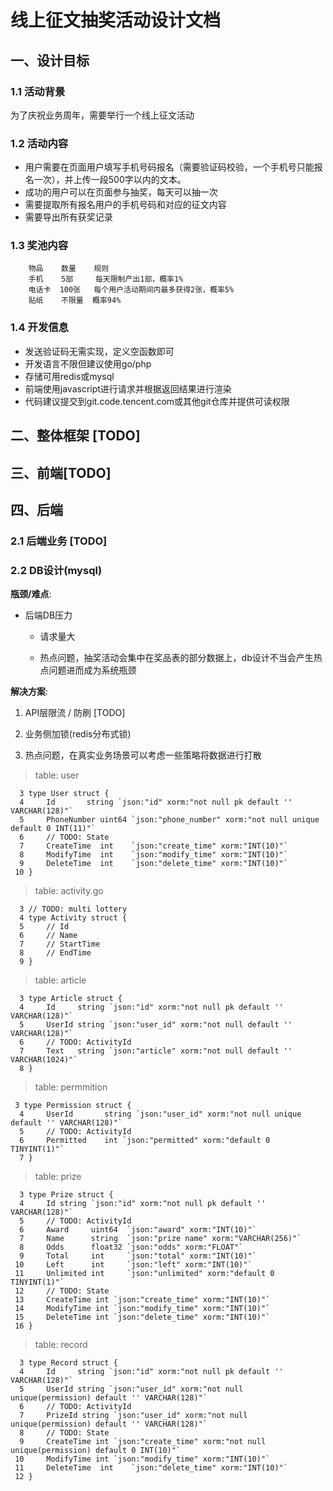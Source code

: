 # 线上征文抽奖活动设计文档

## 一、设计目标

### 1.1 活动背景

为了庆祝业务周年，需要举行一个线上征文活动


### 1.2 活动内容

* 用户需要在页面用户填写手机号码报名（需要验证码校验，一个手机号只能报名一次），并上传一段500字以内的文本。
* 成功的用户可以在页面参与抽奖，每天可以抽一次
* 需要提取所有报名用户的手机号码和对应的征文内容
* 需要导出所有获奖记录


### 1.3 奖池内容

```
    物品    数量    规则
    手机    5部     每天限制产出1部，概率1%
    电话卡  100张   每个用户活动期间内最多获得2张，概率5%
    贴纸    不限量  概率94%
```

### 1.4 开发信息

* 发送验证码无需实现，定义空函数即可
* 开发语言不限但建议使用go/php
* 存储可用redis或mysql
* 前端使用javascript进行请求并根据返回结果进行渲染
* 代码建议提交到git.code.tencent.com或其他git仓库并提供可读权限


## 二、整体框架 [TODO]


## 三、前端[TODO]


## 四、后端

### 2.1 后端业务 [TODO]


### 2.2 DB设计(mysql)

**瓶颈/难点**:

- 后端DB压力
 
  - 请求量大

  - 热点问题，抽奖活动会集中在奖品表的部分数据上，db设计不当会产生热点问题进而成为系统瓶颈


**解决方案**:

1. API层限流 / 防刷 [TODO]

2. 业务侧加锁(redis分布式锁)

3. 热点问题，在真实业务场景可以考虑一些策略将数据进行打散


> table: user
```
  3 type User struct {
  4     Id       string `json:"id" xorm:"not null pk default '' VARCHAR(128)"`
  5     PhoneNumber uint64 `json:"phone_number" xorm:"not null unique default 0 INT(11)"`
  6     // TODO: State
  7     CreateTime  int    `json:"create_time" xorm:"INT(10)"`
  8     ModifyTime  int    `json:"modify_time" xorm:"INT(10)"`
  9     DeleteTime  int    `json:"delete_time" xorm:"INT(10)"`
 10 }
```

> table: activity.go 
```
  3 // TODO: multi lottery
  4 type Activity struct {
  5     // Id
  6     // Name
  7     // StartTime
  8     // EndTime
  9 }
```

> table: article
```
  3 type Article struct {
  4     Id     string `json:"id" xorm:"not null pk default '' VARCHAR(128)"`
  5     UserId string `json:"user_id" xorm:"not null default '' VARCHAR(128)"`
  6     // TODO: ActivityId
  7     Text   string `json:"article" xorm:"not null default '' VARCHAR(1024)"`
  8 }
```

> table: permmition
```
 3 type Permission struct {
  4     UserId       string `json:"user_id" xorm:"not null unique default '' VARCHAR(128)"`
  5     // TODO: ActivityId
  6     Permitted    int `json:"permitted" xorm:"default 0 TINYINT(1)"`
  7 }
```

> table: prize
```
  3 type Prize struct {
  4     Id string `json:"id" xorm:"not null pk default '' VARCHAR(128)"`
  5     // TODO: ActivityId
  6     Award     uint64  `json:"award" xorm:"INT(10)"`
  7     Name      string  `json:"prize name" xorm:"VARCHAR(256)"`
  8     Odds      float32 `json:"odds" xorm:"FLOAT"`
  9     Total     int     `json:"total" xorm:"INT(10)"`
 10     Left      int     `json:"left" xorm:"INT(10)"`
 11     Unlimited int     `json:"unlimited" xorm:"default 0 TINYINT(1)"`
 12     // TODO: State
 13     CreateTime int `json:"create_time" xorm:"INT(10)"`
 14     ModifyTime int `json:"modify_time" xorm:"INT(10)"`
 15     DeleteTime int `json:"delete_time" xorm:"INT(10)"`
 16 }
```

> table: record
```
  3 type Record struct {
  4     Id     string `json:"id" xorm:"not null pk default '' VARCHAR(128)"`
  5     UserId string `json:"user_id" xorm:"not null unique(permission) default '' VARCHAR(128)"`
  6     // TODO: ActivityId
  7     PrizeId string `json:"user_id" xorm:"not null unique(permission) default '' VARCHAR(128)"`
  8     // TODO: State
  9     CreateTime int `json:"create_time" xorm:"not null unique(permission) default 0 INT(10)"`
 10     ModifyTime int `json:"modify_time" xorm:"INT(10)"`
 11     DeleteTime  int    `json:"delete_time" xorm:"INT(10)"`
 12 }
```
